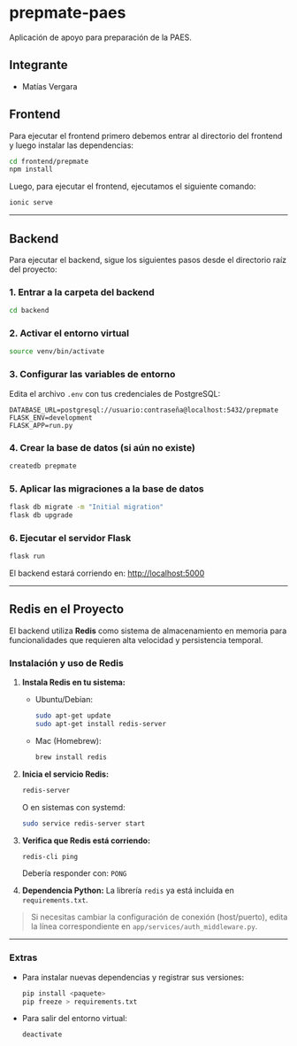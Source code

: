 # prepmate-paes

Aplicación de apoyo para preparación de la PAES.

## Integrante

- Matías Vergara

## Frontend

Para ejecutar el frontend primero debemos entrar al directorio del frontend y luego instalar las dependencias:

```bash
cd frontend/prepmate
npm install
```

Luego, para ejecutar el frontend, ejecutamos el siguiente comando:

```bash
ionic serve
```

---

## Backend

Para ejecutar el backend, sigue los siguientes pasos desde el directorio raíz del proyecto:

### 1. Entrar a la carpeta del backend

```bash
cd backend
```

### 2. Activar el entorno virtual

```bash
source venv/bin/activate
```

### 3. Configurar las variables de entorno

Edita el archivo `.env` con tus credenciales de PostgreSQL:

```env
DATABASE_URL=postgresql://usuario:contraseña@localhost:5432/prepmate
FLASK_ENV=development
FLASK_APP=run.py
```

### 4. Crear la base de datos (si aún no existe)

```bash
createdb prepmate
```

### 5. Aplicar las migraciones a la base de datos

```bash
flask db migrate -m "Initial migration"
flask db upgrade
```

### 6. Ejecutar el servidor Flask

```bash
flask run
```

El backend estará corriendo en: [http://localhost:5000](http://localhost:5000)

---

## Redis en el Proyecto

El backend utiliza **Redis** como sistema de almacenamiento en memoria para funcionalidades que requieren alta velocidad y persistencia temporal.


### Instalación y uso de Redis

1. **Instala Redis en tu sistema:**
   - Ubuntu/Debian:
     ```bash
     sudo apt-get update
     sudo apt-get install redis-server
     ```
   - Mac (Homebrew):
     ```bash
     brew install redis
     ```

2. **Inicia el servicio Redis:**
   ```bash
   redis-server
   ```
   O en sistemas con systemd:
   ```bash
   sudo service redis-server start
   ```

3. **Verifica que Redis está corriendo:**
   ```bash
   redis-cli ping
   ```
   Debería responder con: `PONG`

4. **Dependencia Python:**
   La librería `redis` ya está incluida en `requirements.txt`.

> Si necesitas cambiar la configuración de conexión (host/puerto), edita la línea correspondiente en `app/services/auth_middleware.py`.

---

### Extras

- Para instalar nuevas dependencias y registrar sus versiones:

  ```bash
  pip install <paquete>
  pip freeze > requirements.txt
  ```

- Para salir del entorno virtual:

  ```bash
  deactivate
  ```
